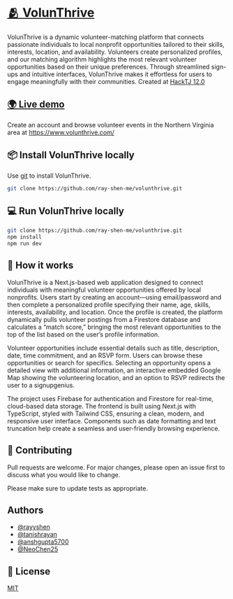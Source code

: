 # [🫂  VolunThrive](http://volunthrive.ray-shen.com)

VolunThrive is a dynamic volunteer-matching platform that connects passionate individuals to local nonprofit opportunities tailored to their skills, interests, location, and availability. Volunteers create personalized profiles, and our matching algorithm highlights the most relevant volunteer opportunities based on their unique preferences. Through streamlined sign-ups and intuitive interfaces, VolunThrive makes it effortless for users to engage meaningfully with their communities. Created at [HackTJ 12.0](https://hacktj.org/)

## [🌍 Live demo](http://volunthrive.ray-shen.com)

Create an account and browse volunteer events in the Northern Virginia area at https://www.volunthrive.com/

## 📦 Install VolunThrive locally

Use [git](https://git-scm.com/downloads) to install VolunThrive.

```bash
git clone https://github.com/ray-shen-me/volunthrive.git
```

## 💻 Run VolunThrive locally

```bash
git clone https://github.com/ray-shen-me/volunthrive.git
npm install
npm run dev
```
## 🤔 How it works
VolunThrive is a Next.js-based web application designed to connect individuals with meaningful volunteer opportunities offered by local nonprofits. Users start by creating an account—using email/password and then complete a personalized profile specifying their name, age, skills, interests, availability, and location. Once the profile is created, the platform dynamically pulls volunteer postings from a Firestore database and calculates a “match score,” bringing the most relevant opportunities to the top of the list based on the user’s profile information.

Volunteer opportunities include essential details such as title, description, date, time commitment, and an RSVP form. Users can browse these opportunities or search for specifics. Selecting an opportunity opens a detailed view with additional information, an interactive embedded Google Map showing the volunteering location, and an option to RSVP redirects the user to a signupgenius.

The project uses Firebase for authentication and Firestore for real-time, cloud-based data storage. The frontend is built using Next.js with TypeScript, styled with Tailwind CSS, ensuring a clean, modern, and responsive user interface. Components such as date formatting and text truncation help create a seamless and user-friendly browsing experience.

## 💞 Contributing
Pull requests are welcome. For major changes, please open an issue first to discuss what you would like to change.

Please make sure to update tests as appropriate.

## Authors

- [@rayyshen](https://www.github.com/rayyshen)
- [@tanishrayan](https://github.com/tanishrayan)
- [@anshgupta5700](https://github.com/anshgupta5700)
- [@NeoChen25](https://github.com/NeoChen25)


## 🔑 License
[MIT](https://choosealicense.com/licenses/mit/)